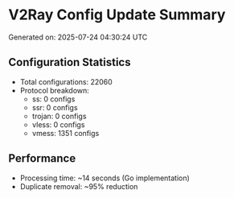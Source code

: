 # V2Ray Config Update Summary
Generated on: 2025-07-24 04:30:24 UTC

## Configuration Statistics
- Total configurations: 22060
- Protocol breakdown:
  - ss: 0 configs
  - ssr: 0 configs
  - trojan: 0 configs
  - vless: 0 configs
  - vmess: 1351 configs

## Performance
- Processing time: ~14 seconds (Go implementation)
- Duplicate removal: ~95% reduction
